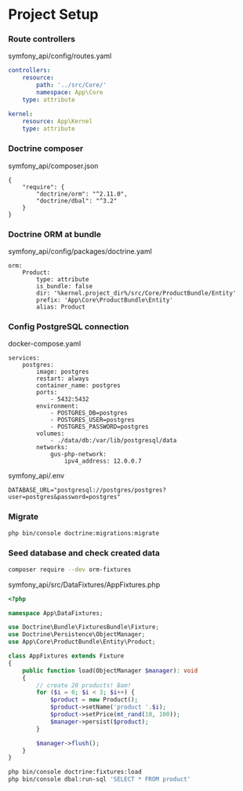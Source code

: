 # Project Setup

### Route controllers
symfony_api/config/routes.yaml
```yaml
controllers:
    resource:
        path: '../src/Core/'
        namespace: App\Core
    type: attribute

kernel:
    resource: App\Kernel
    type: attribute
```

### Doctrine composer
symfony_api/composer.json
```
{
    "require": {
        "doctrine/orm": "^2.11.0",
        "doctrine/dbal": "^3.2"
    }
}
```

### Doctrine ORM at bundle
symfony_api/config/packages/doctrine.yaml
```
orm:
    Product:
        type: attribute
        is_bundle: false
        dir: '%kernel.project_dir%/src/Core/ProductBundle/Entity'
        prefix: 'App\Core\ProductBundle\Entity'
        alias: Product
```

### Config PostgreSQL connection
docker-compose.yaml
```
services:
    postgres:
        image: postgres
        restart: always
        container_name: postgres
        ports:
            - 5432:5432
        environment:
            - POSTGRES_DB=postgres
            - POSTGRES_USER=postgres
            - POSTGRES_PASSWORD=postgres
        volumes:
            - ./data/db:/var/lib/postgresql/data
        networks:
            gus-php-network:
                ipv4_address: 12.0.0.7
```
symfony_api/.env
```
DATABASE_URL="postgresql://postgres/postgres?user=postgres&password=postgres"
```

### Migrate
```sh
php bin/console doctrine:migrations:migrate
```

### Seed database and check created data

```sh
composer require --dev orm-fixtures
```
symfony_api/src/DataFixtures/AppFixtures.php
```php
<?php

namespace App\DataFixtures;

use Doctrine\Bundle\FixturesBundle\Fixture;
use Doctrine\Persistence\ObjectManager;
use App\Core\ProductBundle\Entity\Product;

class AppFixtures extends Fixture
{
    public function load(ObjectManager $manager): void
    {
        // create 20 products! Bam!
        for ($i = 0; $i < 3; $i++) {
            $product = new Product();
            $product->setName('product '.$i);
            $product->setPrice(mt_rand(10, 100));
            $manager->persist($product);
        }

        $manager->flush();
    }
}
```
```sh
php bin/console doctrine:fixtures:load
php bin/console dbal:run-sql 'SELECT * FROM product'
```
